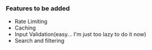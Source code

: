 ### Features to be added ###
- Rate Limiting
- Caching
- Input Validation(easy... I'm just too lazy to do it now)
- Search and filtering
